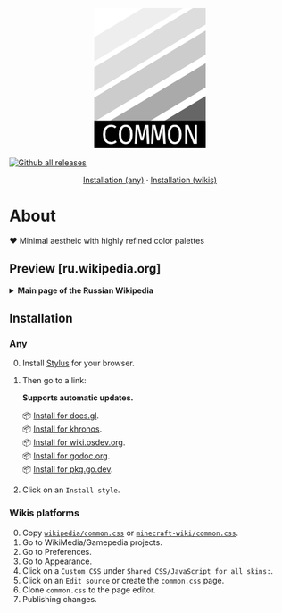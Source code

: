 <p align="center">  
	<img
	src="./www/logo.png"
	alt="Logo won't load :-(. It shows shades of gray - primary colors in a color scheme.">
</p>

[![Github all releases](https://img.shields.io/github/downloads/1nfdev/common.css/total.svg)](https://github.com/1nfdev/common.css/releases/)

<p align="center">
	<a href="#any">Installation (any)</a> &middot; <a href="#wikis-platforms">Installation (wikis)</a>
</p>

# About

❤️ Minimal aestheic with highly refined color palettes

## Preview [ru.wikipedia.org]

<details>
	<summary><b>Main page of the Russian Wikipedia</b></summary>
	<img src="./www/ru-wikipedia.png" alt="">
</details>

## Installation

### Any

0. Install [Stylus](https://github.com/openstyles/stylus#releases) for your browser.
1. Then go to a link:

	**Supports automatic updates.**

	📦 [Install for docs.gl](https://github.com/1nfdev/common.css/raw/master/docs.gl/common.user.css).<br>
	📦 [Install for khronos](https://github.com/1nfdev/common.css/raw/master/docs.gl/common.user.css).<br>
	📦 [Install for wiki.osdev.org](https://github.com/1nfdev/common.css/raw/master/wiki.osdev.org/common.user.css).<br>
	📦 [Install for godoc.org](https://github.com/1nfdev/common.css/raw/master/go/pkg.go.dev/common.user.css).<br>
	📦 [Install for pkg.go.dev](https://github.com/1nfdev/common.css/raw/master/go/pkg.go.dev/common.user.css).

2. Click on an `Install style`.

### Wikis platforms

0. Copy [`wikipedia/common.css`](https://raw.githubusercontent.com/1nfdev/common.css/master/wikipedia/common.css) or [`minecraft-wiki/common.css`](https://github.com/1nfdev/common.css/blob/master/minecraft-wiki/common.css).
1. Go to WikiMedia/Gamepedia projects.
2. Go to Preferences.
3. Go to Appearance.
4. Click on a `Custom CSS` under `Shared CSS/JavaScript for all skins:`.
5. Click on an `Edit source` or create the `common.css` page.
6. Clone `common.css` to the page editor.
7. Publishing changes.